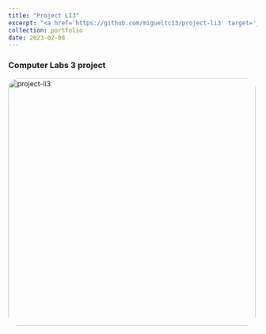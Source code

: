```yaml
---
title: "Project LI3"
excerpt: "<a href='https://github.com/migueltc13/project-li3' target='_blank'><img style='width:500px; border-radius: 20px;' alt='project-li3' src='https://opengraph.githubassets.com/e83097977ebfe30ca990eb5a28c09d13a7d1381a02119152ff282949cc5dbbad/migueltc13/project-li3'></a>"
collection: portfolio
date: 2023-02-08
---
```


### Computer Labs 3 project

<a href='https://github.com/migueltc13/project-li3' target='_blank'><img style='width:500px; border-radius: 20px;' alt='project-li3' src='https://opengraph.githubassets.com/e83097977ebfe30ca990eb5a28c09d13a7d1381a02119152ff282949cc5dbbad/migueltc13/project-li3'></a>
